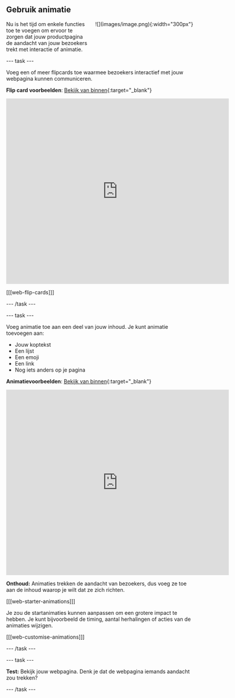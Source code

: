 ## Gebruik animatie

<div style="display: flex; flex-wrap: wrap">
<div style="flex-basis: 200px; flex-grow: 1; margin-right: 15px;">
Nu is het tijd om enkele functies toe te voegen om ervoor te zorgen dat jouw productpagina de aandacht van jouw bezoekers trekt met interactie of animatie.
</div>
<div>
![](images/image.png){:width="300px"}
</div>
</div>

\--- task ---

Voeg een of meer flipcards toe waarmee bezoekers interactief met jouw webpagina kunnen communiceren.

**Flip card voorbeelden**: [Bekijk van binnen](https://editor.raspberrypi.org/en/projects/flip-card-examples){:target="_blank"}

<div>
<iframe src="https://editor.raspberrypi.org/en/embed/viewer/flip-card-examples" width="600" height="500" frameborder="0" marginwidth="0" marginheight="0" allowfullscreen> </iframe>
</div>

[[[web-flip-cards]]]

\--- /task ---

\--- task ---

Voeg animatie toe aan een deel van jouw inhoud. Je kunt animatie toevoegen aan:

- Jouw koptekst
- Een lijst
- Een emoji
- Een link
- Nog iets anders op je pagina

**Animatievoorbeelden**: [Bekijk van binnen](https://editor.raspberrypi.org/en/projects/animation-examples){:target="_blank"}

<div>
<iframe src="https://editor.raspberrypi.org/en/embed/viewer/animation-examples" width="600" height="500" frameborder="0" marginwidth="0" marginheight="0" allowfullscreen> </iframe>
</div>

**Onthoud:** Animaties trekken de aandacht van bezoekers, dus voeg ze toe aan de inhoud waarop je wilt dat ze zich richten.

[[[web-starter-animations]]]

Je zou de startanimaties kunnen aanpassen om een grotere impact te hebben. Je kunt bijvoorbeeld de timing, aantal herhalingen of acties van de animaties wijzigen.

[[[web-customise-animations]]]

\--- /task ---

\--- task ---

**Test:** Bekijk jouw webpagina. Denk je dat de webpagina iemands aandacht zou trekken?

\--- /task ---
